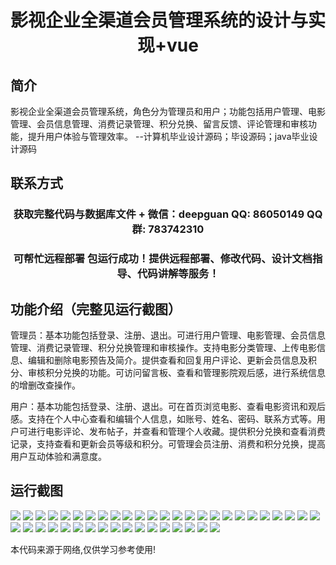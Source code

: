 <p><h1 align="center">影视企业全渠道会员管理系统的设计与实现+vue</h1></p>

## 简介
影视企业全渠道会员管理系统，角色分为管理员和用户；功能包括用户管理、电影管理、会员信息管理、消费记录管理、积分兑换、留言反馈、评论管理和审核功能，提升用户体验与管理效率。    --计算机毕业设计源码；毕设源码；java毕业设计源码


## 联系方式
<p><h3 align="center">获取完整代码与数据库文件 + 微信：deepguan QQ: 86050149 QQ群: 783742310</h3></p>
<p><h3 align="center">可帮忙远程部署 包运行成功！提供远程部署、修改代码、设计文档指导、代码讲解等服务！</h3></p>

## 功能介绍（完整见运行截图）
管理员：基本功能包括登录、注册、退出。可进行用户管理、电影管理、会员信息管理、消费记录管理、积分兑换管理和审核操作。支持电影分类管理、上传电影信息、编辑和删除电影预告及简介。提供查看和回复用户评论、更新会员信息及积分、审核积分兑换的功能。可访问留言板、查看和管理影院观后感，进行系统信息的增删改查操作。

用户：基本功能包括登录、注册、退出。可在首页浏览电影、查看电影资讯和观后感。支持在个人中心查看和编辑个人信息，如账号、姓名、密码、联系方式等。用户可进行电影评论、发布帖子，并查看和管理个人收藏。提供积分兑换和查看消费记录，支持查看和更新会员等级和积分。可管理会员注册、消费和积分兑换，提高用户互动体验和满意度。


## 运行截图
![](img/001.jpg)
![](img/002.jpg)
![](img/003.jpg)
![](img/004.jpg)
![](img/005.jpg)
![](img/006.jpg)
![](img/007.jpg)
![](img/008.jpg)
![](img/009.jpg)
![](img/010.jpg)
![](img/011.jpg)
![](img/012.jpg)
![](img/013.jpg)
![](img/014.jpg)
![](img/015.jpg)
![](img/016.jpg)
![](img/017.jpg)
![](img/018.jpg)
![](img/019.jpg)
![](img/020.jpg)
![](img/021.jpg)
![](img/022.jpg)
![](img/023.jpg)
![](img/024.jpg)
![](img/025.jpg)
![](img/026.jpg)
![](img/027.jpg)
![](img/028.jpg)
![](img/029.jpg)
![](img/030.jpg)
![](img/031.jpg)
![](img/032.jpg)
![](img/033.jpg)
![](img/034.jpg)
![](img/035.jpg)
![](img/036.jpg)
![](img/037.jpg)
![](img/038.jpg)
![](img/039.jpg)
![](img/040.jpg)
![](img/041.jpg)
![](img/042.jpg)

<p>本代码来源于网络,仅供学习参考使用!</p>
